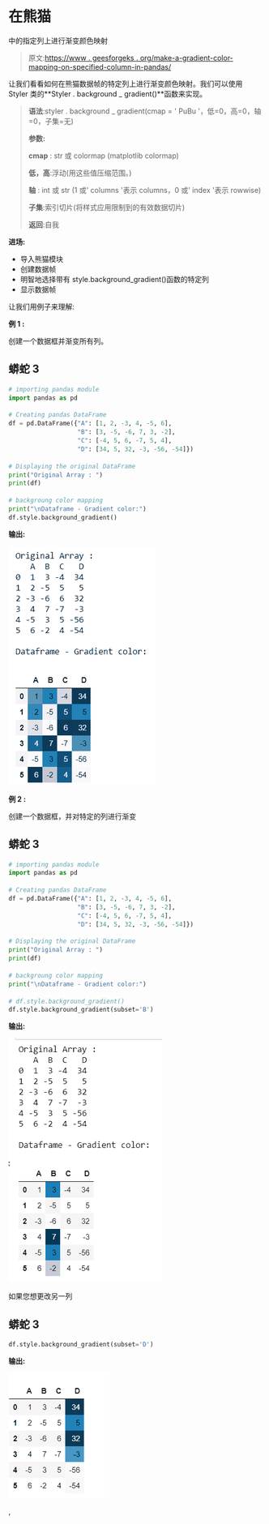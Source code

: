 # 在熊猫

中的指定列上进行渐变颜色映射

> 原文:[https://www . geesforgeks . org/make-a-gradient-color-mapping-on-specified-column-in-pandas/](https://www.geeksforgeeks.org/make-a-gradient-color-mapping-on-a-specified-column-in-pandas/)

让我们看看如何在熊猫数据帧的特定列上进行渐变颜色映射。我们可以使用 Styler 类的**Styler . background _ gradient()**函数来实现。

> **语法**:styler . background _ gradient(cmap = ' PuBu '，低=0，高=0，轴=0，子集=无)
> 
> **参数:**
> 
> **cmap** : str 或 colormap (matplotlib colormap)
> 
> **低，高**:浮动(用这些值压缩范围。)
> 
> **轴** : int 或 str (1 或' columns '表示 columns，0 或' index '表示 rowwise)
> 
> **子集**:索引切片(将样式应用限制到的有效数据切片)
> 
> **返回**:自我

**进场:**

*   导入熊猫模块
*   创建数据帧
*   明智地选择带有 style.background_gradient()函数的特定列
*   显示数据帧

让我们用例子来理解:

**例 1 :**

创建一个数据框并渐变所有列。

## 蟒蛇 3

```py
# importing pandas module
import pandas as pd

# Creating pandas DataFrame
df = pd.DataFrame({"A": [1, 2, -3, 4, -5, 6],
                   "B": [3, -5, -6, 7, 3, -2],
                   "C": [-4, 5, 6, -7, 5, 4],
                   "D": [34, 5, 32, -3, -56, -54]})

# Displaying the original DataFrame
print("Original Array : ")
print(df)

# backgroung color mapping
print("\nDataframe - Gradient color:")
df.style.background_gradient()
```

**输出:**

![](img/02bd33a689439234173f1a7d15c59579.png)

**例 2 :**

创建一个数据框，并对特定的列进行渐变

## 蟒蛇 3

```py
# importing pandas module
import pandas as pd

# Creating pandas DataFrame
df = pd.DataFrame({"A": [1, 2, -3, 4, -5, 6],
                   "B": [3, -5, -6, 7, 3, -2],
                   "C": [-4, 5, 6, -7, 5, 4],
                   "D": [34, 5, 32, -3, -56, -54]})

# Displaying the original DataFrame
print("Original Array : ")
print(df)

# backgroung color mapping
print("\nDataframe - Gradient color:")

# df.style.background_gradient()
df.style.background_gradient(subset='B')
```

**输出:**

![](img/5a4ced35c9eeb3146d4f02a06001e15a.png)

如果您想更改另一列

## 蟒蛇 3

```py
df.style.background_gradient(subset='D')
```

**输出:**

![](img/93ed94aa2026f5173ca1598129618b0d.png)

,